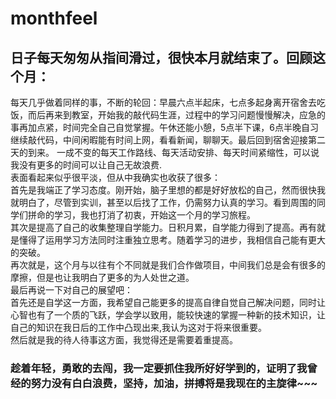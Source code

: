 # monthfeel
## 日子每天匆匆从指间滑过，很快本月就结束了。回顾这个月：<br />
  每天几乎做着同样的事，不断的轮回：早晨六点半起床，七点多起身离开宿舍去吃饭，而后再来到教室，开始我的敲代码生涯，过程中的学习问题慢慢解决，应急的事再加点紧，时间完全自己自觉掌握。午休还能小憩，5点半下课，6点半晚自习继续敲代码，中间闲暇能有时间上网，看看新闻，聊聊天。最后回到宿舍迎接第二天的到来。           一成不变的每天工作路线、每天活动安排、每天时间紧缩性，可以说我没有更多的时间可以让自己无故浪费.<br/>
  表面看起来似乎很平淡，但从中我确实也收获了很多：<br/>
  首先是我端正了学习态度。刚开始，脑子里想的都是好好放松的自己，然而很快我就明白了，尽管到实训，甚至以后找了工作，仍需努力认真的学习。看到周围的同学们拼命的学习，我也打消了初衷，开始这一个月的学习旅程。<br />
  其次是提高了自己的收集整理自学能力。日积月累，自学能力得到了提高。再有就是懂得了运用学习方法同时注重独立思考。随着学习的进步，我相信自己能有更大的突破。<br />
  再次就是，这个月与以往有个不同就是我们合作做项目，中间我们总是会有很多的摩擦，但是也让我明白了更多的为人处世之道。<br />
  最后再说一下对自己的展望吧：<br />
  首先还是自学这一方面，我希望自己能更多的提高自律自觉自己解决问题，同时让心智也有了一个质的飞跃，学会学以致用，能较快速的掌握一种新的技术知识，让自己的知识在我日后的工作中凸现出来,我认为这对于将来很重要。<br />
  然后就是我的待人待事这方面，我觉得还是需要着重提高。<br/>
### 趁着年轻，勇敢的去闯，我一定要抓住我所好好学到的，证明了我曾经的努力没有白白浪费，坚持，加油，拼搏将是我现在的主旋律~~~ 
  
  
  

       
